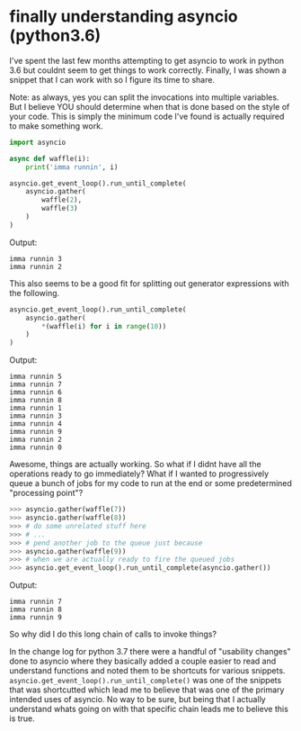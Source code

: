 # finally understanding asyncio (python3.6)

I've spent the last few months attempting to get asyncio to work in python 3.6 but couldnt seem to get things to work correctly. Finally, I was shown a snippet that I can work with so I figure its time to share.

Note: as always, yes you can split the invocations into multiple variables. But I believe YOU should determine when that is done based on the style of your code. This is simply the minimum code I've found is actually required to make something work.

```python
import asyncio

async def waffle(i):
    print('imma runnin', i)

asyncio.get_event_loop().run_until_complete(
    asyncio.gather(
        waffle(2),
        waffle(3)
    )
)
```
Output:
```
imma runnin 3
imma runnin 2
```
This also seems to be a good fit for splitting out generator expressions with the following.
```python
asyncio.get_event_loop().run_until_complete(
    asyncio.gather(
        *(waffle(i) for i in range(10))
    )
)
```
Output:
```
imma runnin 5
imma runnin 7
imma runnin 6
imma runnin 8
imma runnin 1
imma runnin 3
imma runnin 4
imma runnin 9
imma runnin 2
imma runnin 0
```
Awesome, things are actually working. So what if I didnt have all the operations ready to go immediately? What if I wanted to progressively queue a bunch of jobs for my code to run at the end or some predetermined "processing point"?
```python
>>> asyncio.gather(waffle(7))
>>> asyncio.gather(waffle(8))
>>> # do some unrelated stuff here
>>> # ...
>>> # pend another job to the queue just because
>>> asyncio.gather(waffle(9))
>>> # when we are actually ready to fire the queued jobs
>>> asyncio.get_event_loop().run_until_complete(asyncio.gather())
``` 
Output:
```
imma runnin 7
imma runnin 8
imma runnin 9
```
So why did I do this long chain of calls to invoke things? 

In the change log for python 3.7 there were a handful of "usability changes" done to asyncio where they basically added a couple easier to read and understand functions and noted them to be shortcuts for various snippets. `asyncio.get_event_loop().run_until_complete()` was one of the snippets that was shortcutted which lead me to believe that was one of the primary intended uses of asyncio. No way to be sure, but being that I actually understand whats going on with that specific chain leads me to believe this is true.
